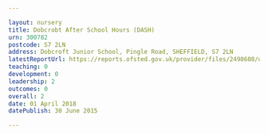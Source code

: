 ```yaml
---

layout: nursery
title: Dobcrobt After School Hours (DASH)
urn: 300782
postcode: S7 2LN
address: Dobcroft Junior School, Pingle Road, SHEFFIELD, S7 2LN
latestReportUrl: https://reports.ofsted.gov.uk/provider/files/2498608/urn/300782.pdf
teaching: 0
development: 0
leadership: 2
outcomes: 0
overall: 2
date: 01 April 2018 
datePublish: 30 June 2015

---
```

